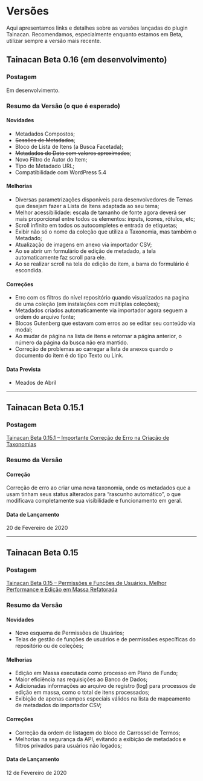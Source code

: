 # Versões

Aqui apresentamos links e detalhes sobre as versões lançadas do plugin Tainacan. Recomendamos, especialmente enquanto estamos em Beta, utilizar sempre a versão mais recente.

## Tainacan Beta 0.16 (em desenvolvimento)

### Postagem

Em desenvolvimento.

### Resumo da Versão (o que é esperado)

#### Novidades

* Metadados Compostos;
* ~~Sessões de Metadados~~;
* Bloco de Lista de Itens (a Busca Facetada);
* ~~Metadados de Data com valores aproximados~~;
* Novo Filtro de Autor do Item;
* Tipo de Metadado URL;
* Compatibilidade com WordPress 5.4 

#### Melhorias

* Diversas parametrizações disponíveis para desenvolvedores de Temas que desejam fazer a Lista de Itens adaptada ao seu tema;
* Melhor acessibilidade: escala de tamanho de fonte agora deverá ser mais proporcional entre todos os elementos: inputs, ícones, rótulos, etc;
* Scroll infinito em todos os autocompletes e entrada de etiquetas;
* Exibir não só o nome da coleção que utiliza a Taxonomia, mas também o Metadado;
* Atualização de imagens em anexo via importador CSV;
* Ao se abrir um formulário de edição de metadado, a tela automaticamente faz scroll para ele.
* Ao se realizar scroll na tela de edição de item, a barra do formulário é escondida.

#### Correções
* Erro com os filtros do nível repositório quando visualizados na pagina de uma coleção (em instalações com múltiplas coleções); 
* Metadados criados automaticamente via importador agora seguem a ordem do arquivo fonte;
* Blocos Gutenberg que estavam com erros ao se editar seu conteúdo via modal;
* Ao mudar de página na lista de itens e retornar a página anterior, o número da página da busca não era mantido.
* Correção de problemas ao carregar a lista de anexos quando o documento do item é do tipo Texto ou Link.

#### Data Prevista

* Meados de Abril

----

## Tainacan Beta 0.15.1

### Postagem

[Tainacan Beta 0.15.1 – Importante Correção de Erro na Criação de Taxonomias](https://tainacan.org/blog/2020/02/20/tainacan-beta-0-15-1-importante-correcao-de-erro-na-criacao-de-taxonomias/)

### Resumo da Versão

#### Correção

Correção de erro ao criar uma nova taxonomia, onde os metadados que a usam tinham seus status alterados para “rascunho automático”, o que modificava completamente sua visibilidade e funcionamento em geral.

#### Data de Lançamento

20 de Fevereiro de 2020

----

## Tainacan Beta 0.15

### Postagem

[Tainacan Beta 0.15 – Permissões e Funções de Usuários, Melhor Performance e Edição em Massa Refatorada](https://tainacan.org/blog/2020/02/13/tainacan-beta-0-15-permissoes-e-funcoes-de-usuarios-melhor-performance-e-edicao-em-massa-refatorada/)

### Resumo da Versão

#### Novidades

* Novo esquema de Permissões de Usuários;
* Telas de gestão de funções de usuários e de permissões específicas do repositório ou de coleções;
  
#### Melhorias

* Edição em Massa executada como processo em Plano de Fundo;
* Maior eficiência nas requisições ao Banco de Dados;
* Adicionadas informações ao arquivo de registro (log) para processos de edição em massa, como o total de itens processados;
* Exibição de apenas campos especiais válidos na lista de mapeamento de metadados do importador CSV;

#### Correções

* Correção da ordem de listagem do bloco de Carrossel de Termos;
* Melhorias na segurança da API, evitando a exibição de metadados e filtros privados para usuários não logados;

#### Data de Lançamento

12 de Fevereiro de 2020




